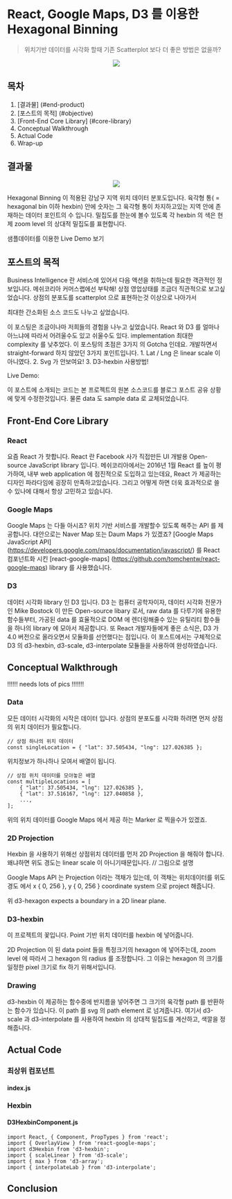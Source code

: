 # React, Google Maps, D3 를 이용한 Hexagonal Binning

> 위치기반 데이터를 시각화 할때 기존 Scatterplot 보다 더 좋은 방법은 없을까?

<p align="center">
  <img src="https://cloud.githubusercontent.com/assets/16535279/17847211/c66f66fe-6887-11e6-88a8-3f80d4abad9b.png"/>
</p>

## 목차
1. [결과물] (#end-product)
2. [포스트의 목적] (#objective)
3. [Front-End Core Library] (#core-library)
4. Conceptual Walkthrough
5. Actual Code
6. Wrap-up


## <a name="end-product"></a>결과물
<p align="center">
  <img src="https://cloud.githubusercontent.com/assets/16535279/17847619/e4e94670-6889-11e6-9d73-b396d7d8cba7.png"/>
</p>

Hexagonal Binning 이 적용된 강남구 지역 위치 데이터 분포도입니다. 육각형 통( = hexagonal bin 이하 hexbin) 안에 숫자는 그 육각형 통이 차지하고있는 지역 안에 존재하는 데이터 포인트의 수 입니다. 밀집도를 한눈에 볼수 있도록 각 hexbin 의 색은 현제 zoom level 의 상대적 밀집도를 표현합니다.

샘플데이터를 이용한 Live Demo 보기

## <a name="objective"></a>포스트의 목적

Business Intelligence 란 서비스에 있어서 다음 액션을 취하는데 필요한 객관적인 정보입니다. 메쉬코리아 커머스랩에선 부탁해! 상점 영업상태를 조금더 직관적으로 보고싶었습니다. 상점의 분포도를 scatterplot 으로 표현하는것 이상으로 나아가서 

최대한 간소화된 소스 코드도 나누고 싶었습니다.

이 포스팅은 조금이나마 저희들의 경험을 나누고 싶었습니다. React 와 D3 를 얼마나 아느냐에 따라서 어려울수도 있고 쉬울수도 있다. implementation 최대한 complexity 를 낮추었다. 이 포스팅의 초점은 3가지 의 Gotcha 인데요. 개발하면서 straight-forward 하지 않았던 3가지 포인트입니다. 1. Lat / Lng 은 linear scale 이 아니였다. 2. Svg 가 안보여요! 3. D3-hexbin 사용방법!

Live Demo: 

이 포스트에 소개되는 코드는 본 프로젝트의 원본 소스코드를 블로그 포스트 공유 상황에 맞게 수정한것입니다. 물론 data 도 sample data 로 교체되었습니다.

## <a name="core-library"></a>Front-End Core Library

### React
요즘 React 가 핫합니다. React 란 Facebook 사가 직접만든 UI 개발용 Open-source JavaScript library 입니다.
메쉬코리아에서는 2016년 1월 React 를 높이 평가하여, 내부 web application 에 점진적으로 도입하고 있는데요, React 가 제공하는 디자인 파라다임에 굉장히 만족하고있습니다. 그리고 어떻게 하면 더욱 효과적으로 쓸 수 있나에 대해서 항상 고민하고 있습니다.

### Google Maps
Google Maps 는 다들 아시죠? 위치 기반 서비스를 개발할수 있도록 해주는 API 를 제공합니다. 대안으로는 Naver Map 또는 Daum Maps 가 있겠죠? 
[Google Maps JavaScript API] (https://developers.google.com/maps/documentation/javascript/) 를 React 컴포넌트화 시킨 [react-google-maps] (https://github.com/tomchentw/react-google-maps) library 를 사용했습니다.

### D3
데이터 시각화 library 인 D3 입니다. D3 는 컴퓨터 공학자이자, 데이터 시각화 전문가인 Mike Bostock 이 만든 Open-source libary 로서, raw data 를 다루기에 유용한 함수들부터, 가공된 data 를 효율적으로 DOM 에 렌더링해줄수 있는 유틸리티 함수들을 하나의 library 에 모아서 제공합니다. 또 React 개발자들에게 좋은 소식은, D3 가 4.0 버전으로 올라오면서 모듈화를 선언했다는 점입니다. 이 포스트에서는 구체적으로 D3 의 d3-hexbin, d3-scale, d3-interpolate 모듈들을 사용하여 완성하였습니다.

## Conceptual Walkthrough
!!!!!! needs lots of pics !!!!!!!

### Data
모든 데이터 시각화의 시작은 데이터 입니다. 상점의 분포도를 시각화 하려면 먼저 상점의 위치 데이터가 필요합니다.

	// 상점 하나의 위치 데이터
	const singleLocation = { "lat": 37.505434, "lng": 127.026385 };

위치정보가 하나하나 모여서 배열이 됩니다.
	
	// 상점 위치 데이터를 모아놓은 배열
	const multipleLocations = [ 
		{ "lat": 37.505434, "lng": 127.026385 },
		{ "lat": 37.516167, "lng": 127.040858 },
		...,
	];
	
위의 위치 데이터를 Google Maps 에서 제공 하는 Marker 로 찍을수가 있겠죠.


### 2D Projection

Hexbin 을 사용하기 위해선 상점위치 데이터를 먼저 2D Projection 을 해줘야 합니다. 왜냐하면 위도 경도는 linear scale 이 아니기때문입니다. // 그림으로 설명

Google Maps API 는 Projection 이라는 객채가 있는데, 이 객채는 위치데이터를 위도 경도 에서  x { 0, 256 }, y { 0, 256 } coordinate system 으로 project 해줍니다. 

위
d3-hexagon expects a boundary in a 2D linear plane.

### D3-hexbin
이 프로젝트의 꽃입니다. Point 기반 위치 데이터를 hexbin 에 넣어줍니다.

2D Projection 이 된 data point 들을 특정크기의 hexagon 에 넣어주는데, zoom level 에 따라서 그 hexagon 의 radius 를 조정합니다. 그 이유는 hexagon 의 크기를 일정한 pixel 크기로 fix 하기 위해서입니다.

### Drawing

d3-hexbin 이 제공하는 함수중에 반지름을 넣어주면 그 크기의 육각형 path 를 반환하는 함수가 있습니다. 이 path 를 svg 의 path element 로 넘겨줍니다. 여기서 d3-scale 과 d3-interpolate 를 사용하여 hexbin 의 상대적 밀집도를 계산하고, 색깔을 정해줍니다.

## Actual Code

### 최상위 컴포넌트
#### index.js


### Hexbin
#### D3HexbinComponent.js
```
import React, { Component, PropTypes } from 'react';
import { OverlayView } from 'react-google-maps';
import d3Hexbin from 'd3-hexbin';
import { scaleLinear } from 'd3-scale';
import { max } from 'd3-array';
import { interpolateLab } from 'd3-interpolate';
```	
	
## Conclusion